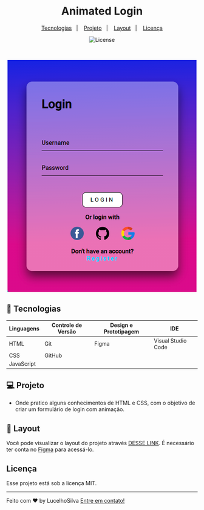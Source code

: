<h1 align="center"> Animated Login </h1>

<p align="center">
  <a href="#-tecnologias">Tecnologias</a>&nbsp;&nbsp;&nbsp;|&nbsp;&nbsp;&nbsp;
  <a href="#-projeto">Projeto</a>&nbsp;&nbsp;&nbsp;|&nbsp;&nbsp;&nbsp;
  <a href="#-layout">Layout</a>&nbsp;&nbsp;&nbsp;|&nbsp;&nbsp;&nbsp;
  <a href="#memo-licença">Licença</a>
</p>

<p align="center">
  <img alt="License" src="https://img.shields.io/static/v1?label=license&message=MIT&color=49AA26&labelColor=000000">
</p>

<br>

<p align="center">
  <img alt="Projeto - Animated Login" src="./assets/IMG/preview-templates.png">
</p>

## 🚀 Tecnologias

| Linguagens | Controle de Versão | Design e Prototipagem | IDE                |
| ---------- | ------------------ | --------------------- | ------------------ |
| HTML       | Git                | Figma                 | Visual Studio Code |
| CSS        | GitHub             |                       |                    |
| JavaScript |                    |                       |                    |

## 💻 Projeto

- Onde pratico alguns conhecimentos de HTML e CSS, com o objetivo de criar um formulário de login com animação.

## 🔖 Layout

Você pode visualizar o layout do projeto através [DESSE LINK](https://www.figma.com/file/A7yMlfMiXUWx5iKaw3NNcL/Login-Screen?type=design&t=pbGHkHI4uy4UjI6Z-6). É necessário ter conta no [Figma](https://figma.com) para acessá-lo.

## Licença

Esse projeto está sob a licença MIT.

---

Feito com ♥ by LucelhoSilva [Entre em contato!](https://www.linkedin.com/in/lucelhosilva/)
